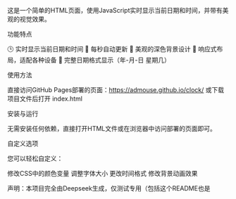 这是一个简单的HTML页面，使用JavaScript实时显示当前日期和时间，并带有美观的视觉效果。

功能特点

🕒 实时显示当前日期和时间
🔄 每秒自动更新
🌈 美观的深色背景设计
📱 响应式布局，适配各种设备
📆 完整日期格式显示（年-月-日 星期几）

使用方法

直接访问GitHub Pages部署的页面：https://admouse.github.io/clock/
或下载项目文件后打开 index.html 

安装与运行

无需安装任何依赖，直接打开HTML文件或在浏览器中访问部署的页面即可。

自定义选项

您可以轻松自定义：

修改CSS中的颜色变量
调整字体大小
更改时间格式
修改背景动画效果

声明：本项目完全由Deepseek生成，仅测试专用（包括这个README也是
